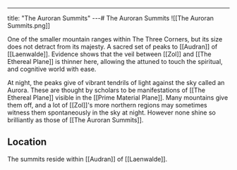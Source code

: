---
title: "The Auroran Summits"
---# The Auroran Summits
![[The Auroran Summits.png]]

One of the smaller mountain ranges within The Three Corners, but its size does not detract from its majesty. A sacred set of peaks to [[Audran]] of [[Laenwalde]]. Evidence shows that the veil between [[Zol]] and [[The Ethereal Plane]] is thinner here, allowing the attuned to touch the spiritual, and cognitive world with ease. 

At night, the peaks give of vibrant tendrils of light against the sky called an Aurora. These are thought by scholars to be manifestations of [[The Ethereal Plane]] visible in the [[Prime Material Plane]]. Many mountains give them off, and a lot of [[Zol]]'s more northern regions may sometimes witness them spontaneously in the sky at night. However none shine so brilliantly as those of [[The Auroran Summits]].

## Location
The summits reside within [[Audran]] of [[Laenwalde]].